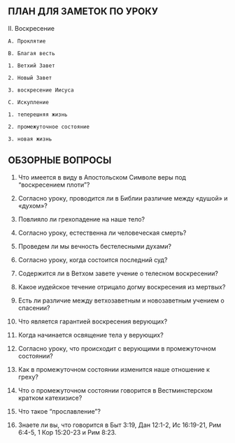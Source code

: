 ## ПЛАН ДЛЯ ЗАМЕТОК ПО УРОКУ

II. Воскресение

    A. Проклятие

    B. Благая весть

  	1. Ветхий Завет

  	2. Новый Завет

  	3. воскресение Иисуса

    C. Искупление

  	1. теперешняя жизнь

  	2. промежуточное состояние 

  	3. новая жизнь


## ОБЗОРНЫЕ ВОПРОСЫ

1. Что имеется в виду в Апостольском Символе веры под “воскресением плоти”?

2. Согласно уроку, проводится ли в Библии различие между «душой» и «духом»?

3. Повлияло ли грехопадение на наше тело?

4. Согласно уроку, естественна ли человеческая смерть?

5. Проведем ли мы вечность бестелесными духами?

6. Согласно уроку, когда состоится последний суд?

7. Содержится ли в Ветхом завете учение о телесном воскресении?

8. Какое иудейское течение отрицало догму воскресения из мертвых?

9. Есть ли различие между ветхозаветным и новозаветным учением о спасении?

10. Что является гарантией воскресения верующих?

11. Когда начинается освящение тела у верующих?

12. Согласно уроку, что происходит с верующими в промежуточном состоянии?

13. Как в промежуточном состоянии изменится наше отношение к греху?

14. Что о промежуточном состоянии говорится в Вестминстерском кратком катехизисе?

15. Что такое “прославление”?

16. Знаете ли вы, что говорится в Быт 3:19, Дан 12:1-2, Ис 16:19-21, Рим 6:4-5, 1 Кор 15:20-23 и Рим 8:23.


  
